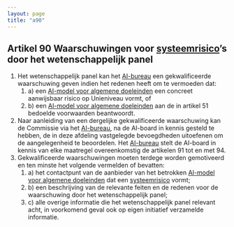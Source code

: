 ```yaml
---
layout: page
title: "a90"
---
```


## Artikel 90 Waarschuwingen voor [systeemrisico](a3.md#^sysrisk)’s door het wetenschappelijk panel

1. Het wetenschappelijk panel kan het [AI-bureau](a3.md#^aibur) een gekwalificeerde waarschuwing geven indien het redenen heeft om te vermoeden dat:
	1. a) een [AI-model voor algemene doeleinden](a3.md#^gpai) een concreet aanwijsbaar risico op Unieniveau vormt, of
	2. b) een [AI-model voor algemene doeleinden](a3.md#^gpai) aan de in artikel 51 bedoelde voorwaarden beantwoordt.
2. Naar aanleiding van een dergelijke gekwalificeerde waarschuwing kan de Commissie via het [AI-bureau](a3.md#^aibur), na de AI-board in kennis gesteld te hebben, de in deze afdeling vastgelegde bevoegdheden uitoefenen om de aangelegenheid te beoordelen. Het [AI-bureau](a3.md#^aibur) stelt de AI-board in kennis van elke maatregel overeenkomstig de artikelen 91 tot en met 94.
3. Gekwalificeerde waarschuwingen moeten terdege worden gemotiveerd en ten minste het volgende vermelden of bevatten:
	1. a) het contactpunt van de aanbieder van het betrokken [AI-model voor algemene doeleinden](a3.md#^gpai) dat een [systeemrisico](a3.md#^sysrisk) vormt;
	2. b) een beschrijving van de relevante feiten en de redenen voor de waarschuwing door het wetenschappelijk panel;
	3. c) alle overige informatie die het wetenschappelijk panel relevant acht, in voorkomend geval ook op eigen initiatief verzamelde informatie.